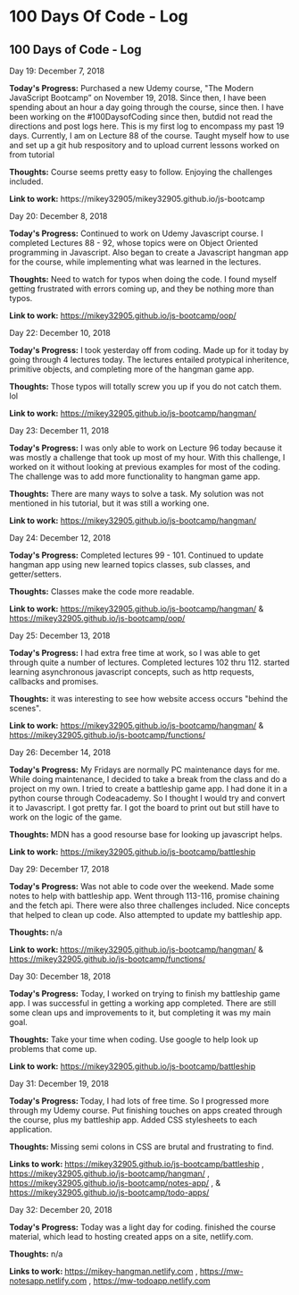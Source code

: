 # 100 Days Of Code - Log

<h2>100 Days of Code - Log </h2>

Day 19: December 7, 2018

<b>Today's Progress:</b>  Purchased a new Udemy course, "The Modern JavaScript Bootcamp” on November 19, 2018.  Since then, I have been spending about an hour a day going through the course, since then.  I have been working on the #100DaysofCoding since then, butdid not read the directions and post logs here.  This is my first log to encompass my past 19 days.
Currently, I am on Lecture 88 of the course.  Taught myself how to use and set up a git hub respository and to upload current lessons worked on from tutorial

<b>Thoughts:</b>  Course seems pretty easy to follow.   Enjoying the challenges included.  

<b>Link to work:</b> https://mikey32905/mikey32905.github.io/js-bootcamp

Day 20: December 8, 2018

<b>Today's Progress:</b>  Continued to work on Udemy Javascript course.   I completed Lectures 88 - 92, whose topics were on Object Oriented programming in Javascript.  Also began to create a Javascript hangman app for the course, while implementing what was learned in the lectures.  

<b>Thoughts:</b>  Need to watch for typos when doing the code.  I found myself getting frustrated with errors coming up, and they be nothing more than typos.

<b>Link to work:</b>  https://mikey32905.github.io/js-bootcamp/oop/

Day 22: December 10, 2018

<b>Today's Progress:</b> I took yesterday off from coding.  Made up for it today by going through 4 lectures today.  The lectures entailed protypical inheritence, primitive objects, and completing more of the hangman game app.  

<b>Thoughts:</b> Those typos will totally screw you up if you do not catch them.  lol

<b>Link to work:</b>  https://mikey32905.github.io/js-bootcamp/hangman/

Day 23: December 11, 2018

<b>Today's Progress:</b>  I was only able to work on Lecture 96 today because it was mostly a challenge that took up most of my hour.  With this challenge, I worked on it without looking at previous examples for most of the coding.  The challenge was to add more functionality to hangman game app.  

<b>Thoughts:</b>  There are many ways to solve a task.  My solution was not mentioned in his tutorial, but it was still a working one.

<b>Link to work:</b>   https://mikey32905.github.io/js-bootcamp/hangman/

Day 24: December 12, 2018

<b>Today's Progress:</b>  Completed lectures 99 - 101.  Continued to update hangman app using new learned topics classes, sub classes, and getter/setters.  

<b>Thoughts:</b>  Classes make the code more readable.

<b>Link to work:</b>    https://mikey32905.github.io/js-bootcamp/hangman/ &   https://mikey32905.github.io/js-bootcamp/oop/

Day 25: December 13, 2018

<b>Today's Progress:</b>  I had extra free time at work, so I was able to get through quite a number of lectures.  Completed lectures 102 thru 112.  started learning asynchronous javascript concepts, such as http requests, callbacks and promises.  

<b>Thoughts:</b>  it was interesting to see how website access occurs "behind the scenes".  

<b>Link to work:</b>  https://mikey32905.github.io/js-bootcamp/hangman/  &   https://mikey32905.github.io/js-bootcamp/functions/

Day 26: December 14, 2018

<b>Today's Progress:</b> My Fridays are normally PC maintenance days for me.  While doing maintenance, I decided to take a break from the class and do a project on my own.  I tried to create a battleship game app.  I had done it in a python course through Codeacademy.  So I thought I would try and convert it to Javascript.   I got pretty far. I got the board to print out but still have to work on the logic of the game.  

<b>Thoughts: </b>  MDN has a good resourse base for looking up javascript helps.

<b>Link to work:</b>   https://mikey32905.github.io/js-bootcamp/battleship

Day 29: December 17, 2018

<b>Today's Progress:</b>  Was not able to code over the weekend.  Made some notes to help with battleship app.  Went through 113-116, promise chaining and the fetch api.  There were also three challenges included.  Nice concepts that helped to clean up code.  Also attempted to update my battleship app.  

<b>Thoughts: </b>  n/a

<b>Link to work: </b>   https://mikey32905.github.io/js-bootcamp/hangman/  &   https://mikey32905.github.io/js-bootcamp/functions/

Day 30: December 18, 2018

<b>Today's Progress:</b> Today, I worked on trying to finish my battleship game app.  I was successful in getting a working app completed.  There are still some clean ups and improvements to it, but completing it was my main goal.

<b>Thoughts:</b>  Take your time when coding.  Use google to help look up problems that come up.  

<b>Link to work:</b>   https://mikey32905.github.io/js-bootcamp/battleship

Day 31: December 19, 2018

<b>Today's Progress: </b> Today, I had lots of free time.  So I progressed more through my Udemy course.  Put finishing touches on apps created through the course, plus my battleship app.  Added CSS stylesheets to each application.

<b>Thoughts: </b>  Missing semi colons in CSS are brutal and frustrating to find.

<b>Links to work: </b>  https://mikey32905.github.io/js-bootcamp/battleship ,  https://mikey32905.github.io/js-bootcamp/hangman/ ,  https://mikey32905.github.io/js-bootcamp/notes-app/ , &  https://mikey32905.github.io/js-bootcamp/todo-apps/

Day 32: December 20, 2018

<b>Today's Progress:</b>  Today was a light day for coding.  finished the course material, which lead to hosting created apps on a site, netlify.com.   

<b>Thoughts:</b>  n/a

<b>Links to work: </b>  https://mikey-hangman.netlify.com , https://mw-notesapp.netlify.com , https://mw-todoapp.netlify.com








